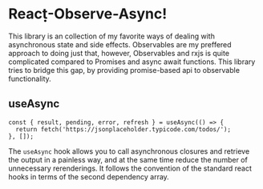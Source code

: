 # Reacṭ̣-Observe-Async!

This library is an collection of my favorite ways of dealing with asynchronous state and side effects. Observables are my preffered approach to doing just that, however, Observables and rxjs is quite complicated compared to Promises and async await functions. This library tries to bridge this gap, by providing promise-based api to observable functionality.

## useAsync

```tsx
const { result, pending, error, refresh } = useAsync(() => {
  return fetch('https://jsonplaceholder.typicode.com/todos/');
}, []);
```

The `useAsync` hook allows you to call asynchronous closures and retrieve the output in a painless way, and at the same time reduce the number of unnecessary rerenderings. It follows the convention of the standard react hooks in terms of the second dependency array.
